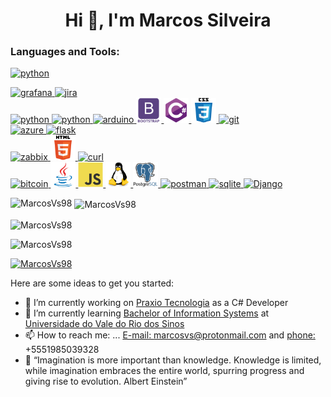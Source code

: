 <h1 align="center">Hi 👋, I'm Marcos Silveira</h1>

<h3 align="left">Languages and Tools:</h3>

<p align="left"> 
    <a href="https://www.python.org/" target="_blank"> <img src="https://cdn.worldvectorlogo.com/logos/python-5.svg" alt="python"  width="40" height="40"/> </a>
    
<a href="https://grafana.com/" target="_blank"> <img src="https://cdn.worldvectorlogo.com/logos/grafana.svg" alt="grafana"  width="40" height="40"/> </a>
    <a href="https://www.atlassian.com/software/jira?" target="_blank"> <img src="https://cdn.worldvectorlogo.com/logos/jira-1.svg" alt="jira"  width="40" height="40"/>  </a>    
    <a href="https://www.elastic.co/pt/what-is/elasticsearch" target="_blank"> <img src="https://cdn.worldvectorlogo.com/logos/elasticsearch.svg" alt="python"  width="40" height="40"/>  </a>
    <a href="https://us-east-2.console.aws.amazon.com/ec2/v2/home?region=us-east-2#Instances:" target="_blank"> <img src="https://cdn.worldvectorlogo.com/logos/aws-2.svg" alt="python"  width="40" height="40"/>  </a>
    <a href="https://www.arduino.cc/" target="_blank"> <img src="https://cdn.worldvectorlogo.com/logos/arduino-1.svg" alt="arduino" width="40" height="40"/>  </a>
    <a href="https://getbootstrap.com" target="_blank"> <img src="https://raw.githubusercontent.com/devicons/devicon/master/icons/bootstrap/bootstrap-plain-wordmark.svg" alt="bootstrap" width="40" height="40"/>  </a>
    <a href="https://www.w3schools.com/cs/" target="_blank"> <img src="https://raw.githubusercontent.com/devicons/devicon/master/icons/csharp/csharp-original.svg" alt="csharp" width="40" height="40"/>  </a>
    <a href="https://www.w3schools.com/css/" target="_blank"> <img src="https://raw.githubusercontent.com/devicons/devicon/master/icons/css3/css3-original-wordmark.svg" alt="css3" width="40" height="40"/>  </a>
    <a href="https://git-scm.com/" target="_blank"> <img src="https://www.vectorlogo.zone/logos/git-scm/git-scm-icon.svg" alt="git" width="40" height="40"/> </a>    
    <a href="https://azure.microsoft.com/" target="_blank"> <img src="https://cdn.worldvectorlogo.com/logos/azure-1.svg" alt="azure" width="40" height="40"/> </a>
    <a href="https://flask.palletsprojects.com/en/2.0.x/" target="_blank"> <img src="https://cdn.worldvectorlogo.com/logos/flask.svg" alt="flask" width="40" height="40"/> </a>    
    <a href="https://www.zabbix.com/" target="_blank"> <img src="https://cdn.worldvectorlogo.com/logos/zabbix-1.svg" alt="zabbix"  width="40" height="40"/> </a>
    <a href="https://www.w3.org/html/" target="_blank"> <img src="https://raw.githubusercontent.com/devicons/devicon/master/icons/html5/html5-original-wordmark.svg" alt="html5" width="40" height="40"/>  </a>
    <a href="https://curl.se/" target="_blank"> <img src="https://cdn.worldvectorlogo.com/logos/curl.svg" alt="curl" width="40" height="40"/>  </a>    
    <a href="https://bitcoin.org/pt_BR/" target="_blank"> <img src="https://cdn.worldvectorlogo.com/logos/bitcoin.svg" alt="bitcoin" width="40" height="40"/>  </a>
    <a href="https://www.java.com" target="_blank"> <img src="https://raw.githubusercontent.com/devicons/devicon/master/icons/java/java-original.svg" alt="java" width="40" height="40"/>  </a>
    <a href="https://developer.mozilla.org/en-US/docs/Web/JavaScript" target="_blank"> <img src="https://raw.githubusercontent.com/devicons/devicon/master/icons/javascript/javascript-original.svg" alt="javascript" width="40" height="40"/>  </a>
    <a href="https://www.linux.org/" target="_blank"> <img src="https://raw.githubusercontent.com/devicons/devicon/master/icons/linux/linux-original.svg" alt="linux" width="40" height="40"/> </a>
    <a href="https://www.postgresql.org" target="_blank"> <img src="https://raw.githubusercontent.com/devicons/devicon/master/icons/postgresql/postgresql-original-wordmark.svg" alt="postgresql" width="40" height="40"/>  </a>
    <a href="https://postman.com" target="_blank"> <img src="https://www.vectorlogo.zone/logos/getpostman/getpostman-icon.svg" alt="postman" width="40" height="40"/>  </a>
    <a href="https://www.sqlite.org/" target="_blank"> <img src="https://www.vectorlogo.zone/logos/sqlite/sqlite-icon.svg" alt="sqlite" width="40" height="40"/>  </a>
    <a href="https://www.djangoproject.com/" target="_blank"> <img src="https://cdn.worldvectorlogo.com/logos/django.svg" alt="Django"  width="40" height="40"/>  </a>
</p>

<p>
    <img align="left" src="https://github-readme-stats.vercel.app/api/top-langs?username=MarcosVs98&show_icons=true&locale=en&layout=compact" alt="MarcosVs98" />
</p>

<p>&nbsp;<img align="center" src="https://github-readme-stats.vercel.app/api?username=MarcosVs98&show_icons=true&locale=en" alt="MarcosVs98"/></p>

<p>
    <img align="center" src="https://github-readme-streak-stats.herokuapp.com/?user=MarcosVs98&" alt="MarcosVs98"/>
</p>

<p align="left"> 
    <img src="https://komarev.com/ghpvc/?username=MarcosVs98&label=Profile%20views&color=0e75b6&style=flat" alt="MarcosVs98"/>
</p>

<p align="left"> 
    <a href="https://github.com/ryo-ma/github-profile-trophy"><img src="https://github-profile-trophy.vercel.app/?username=MarcosVs98" alt="MarcosVs98"/></a>
</p>

Here are some ideas to get you started:

- 🔭 I’m currently working on [Praxio Tecnologia](https://praxio.com.br) as a C# Developer
- 🌱 I’m currently learning [Bachelor of Information Systems](https://en.wikipedia.org/wiki/Bachelor_of_Information_Systems) at [Universidade do Vale do Rio dos Sinos](https://pt.wikipedia.org/wiki/Universidade_do_Vale_do_Rio_dos_Sinos)
- 📫 How to reach me: ... [E-mail: ]()marcosvs@protonmail.com and [phone: ]() +5551985039328
- 🔭 “Imagination is more important than knowledge. Knowledge is limited, while imagination embraces the entire world, spurring progress and giving rise to evolution. Albert Einstein”

